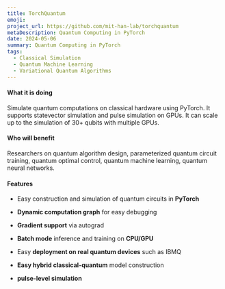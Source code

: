 ```yaml
---
title: TorchQuantum
emoji:
project_url: https://github.com/mit-han-lab/torchquantum
metaDescription: Quantum Computing in PyTorch
date: 2024-05-06
summary: Quantum Computing in PyTorch
tags:
  - Classical Simulation
  - Quantum Machine Learning
  - Variational Quantum Algorithms
---
```


#### What it is doing

Simulate quantum computations on classical hardware using PyTorch. It supports statevector simulation and pulse simulation on GPUs. It can scale up to the simulation of 30+ qubits with multiple GPUs.

#### Who will benefit

Researchers on quantum algorithm design, parameterized quantum circuit training, quantum optimal control, quantum machine learning, quantum neural networks.

#### Features

- Easy construction and simulation of quantum circuits in **PyTorch**

- **Dynamic computation graph** for easy debugging

- **Gradient support** via autograd

- **Batch mode** inference and training on **CPU/GPU**

- Easy **deployment on real quantum devices** such as IBMQ

- **Easy hybrid classical-quantum** model construction

- **pulse-level simulation**
